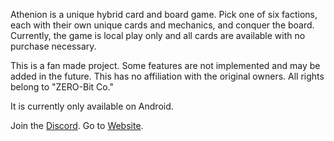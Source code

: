 Athenion is a unique hybrid card and board game. Pick one of six factions, each with their own unique cards and mechanics, and conquer the board.
Currently, the game is local play only and all cards are available with no purchase necessary. 
            
This is a fan made project. Some features are not implemented and may be added in the future.
This has no affiliation with the original owners. All rights belong to "ZERO-Bit Co."

It is currently only available on Android.

Join the <a href="https://discord.gg/sBXgeuEq5Q">Discord</a>.
Go to <a href="https://albertzevanescent.github.io/Athenion-Fan-Project/">Website</a>.
